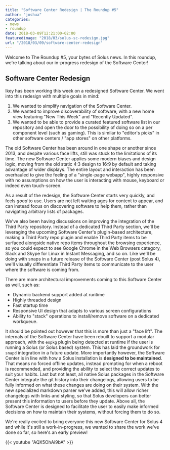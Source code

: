 ```yaml
---
title: "Software Center Redesign | The Roundup #5"
author: "joshua"
categories:
- news
- roundup
date: 2018-03-09T12:21:00+02:00
featuredimage: "2018/03/solus-sc-redesign.jpg"
url: "/2018/03/09/software-center-redesign"
---
```


Welcome to The Roundup #5, your bytes of Solus news. In this roundup, we're talking about our in-progress redesign of the Software Center!
<!--more-->

## Software Center Redesign

Ikey has been working this week on a redesigned Software Center. We went into this redesign with multiple goals in mind:

1. We wanted to simplify navigation of the Software Center.
2. We wanted to improve discoverability of software, with a new home view featuring "New This Week" and "Recently Updated".
3. We wanted to be able to provide a curated featured software list in our repository and open the door to the possibility of doing so on a per component level (such as gaming). This is similar to "editor's picks" in other software centers / "app stores" on other platforms.

The old Software Center has been around in one shape or another since 2013, and despite various face lifts, still was stuck to the limitations of its time. The new Software Center applies some modern biases and design logic, moving from the old static 4:3 design to 16:9 by default and taking advantage of wider displays. The entire layout and interaction has been overhauled to give the feeling of a "single-page webapp", highly responsive with no assumptions on how the user is interacting with mouse, keyboard or indeed even touch-screen.

As a result of the redesign, the Software Center starts very quickly, and feels _good_ to use. Users are not left waiting ages for content to appear, and can instead focus on discovering software to help them, rather than navigating arbitrary lists of packages.

We've also been having discussions on improving the integration of the Third Party repository. Instead of a dedicated Third Party section, we'll be leveraging the upcoming Software Center's plugin-based architecture, making a Third Party repo plugin and enable Third Party items to be surfaced alongside native repo items throughout the browsing experience, so you could expect to see Google Chrome in the Web Browsers category, Slack and Skype for Linux in Instant Messaging, and so on. Like we'll be doing with snaps in a future release of the Software Center (post Solus 4), we'll visually differentiate Third Party items to communicate to the user where the software is coming from.

There are more architectural improvements coming to this Software Center as well, such as:

- Dynamic backend support added at runtime
- Highly threaded design
- Fast startup time
- Responsive UI design that adapts to various screen configurations
- Ability to "stack" operations to install/remove software on a dedicated workqueue.

It should be pointed out however that this is more than just a "face lift". The internals of the Software Center have been rebuilt to support a modular approach, with the `eopkg` plugin being detected at runtime if the user is running a Solus (or Solus based) system. This has laid the groundwork for `snapd` integration in a future update. More importantly however, the Software Center is in line with how a Solus installation is **designed to be maintained**. That means no forced offline updates, instead prompting for when a reboot is recommended, and providing the ability to select the correct updates to suit your habits. Last but not least, all native Solus packages in the Software Center integrate the git history into their changelogs, allowing users to be fully informed on what these changes are doing on their system. With the new specialized markdown parser we've added, this will allow richer changelogs with links and styling, so that Solus developers can better present this information to users before they update. Above all, the Software Center is designed to facilitate the user to easily make informed decisions on how to maintain their systems, without forcing them to do so.

We're really excited to bring everyone this new Software Center for Solus 4 and while it's still a work-in-progress, we wanted to share the work we've done so far, so here's an early preview!

{{< youtube "AQX5OhAi9bA" >}}